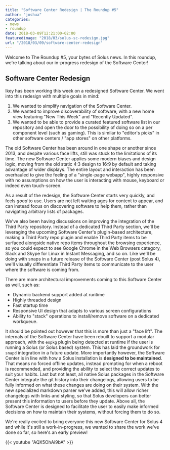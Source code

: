 ```yaml
---
title: "Software Center Redesign | The Roundup #5"
author: "joshua"
categories:
- news
- roundup
date: 2018-03-09T12:21:00+02:00
featuredimage: "2018/03/solus-sc-redesign.jpg"
url: "/2018/03/09/software-center-redesign"
---
```


Welcome to The Roundup #5, your bytes of Solus news. In this roundup, we're talking about our in-progress redesign of the Software Center!
<!--more-->

## Software Center Redesign

Ikey has been working this week on a redesigned Software Center. We went into this redesign with multiple goals in mind:

1. We wanted to simplify navigation of the Software Center.
2. We wanted to improve discoverability of software, with a new home view featuring "New This Week" and "Recently Updated".
3. We wanted to be able to provide a curated featured software list in our repository and open the door to the possibility of doing so on a per component level (such as gaming). This is similar to "editor's picks" in other software centers / "app stores" on other platforms.

The old Software Center has been around in one shape or another since 2013, and despite various face lifts, still was stuck to the limitations of its time. The new Software Center applies some modern biases and design logic, moving from the old static 4:3 design to 16:9 by default and taking advantage of wider displays. The entire layout and interaction has been overhauled to give the feeling of a "single-page webapp", highly responsive with no assumptions on how the user is interacting with mouse, keyboard or indeed even touch-screen.

As a result of the redesign, the Software Center starts very quickly, and feels _good_ to use. Users are not left waiting ages for content to appear, and can instead focus on discovering software to help them, rather than navigating arbitrary lists of packages.

We've also been having discussions on improving the integration of the Third Party repository. Instead of a dedicated Third Party section, we'll be leveraging the upcoming Software Center's plugin-based architecture, making a Third Party repo plugin and enable Third Party items to be surfaced alongside native repo items throughout the browsing experience, so you could expect to see Google Chrome in the Web Browsers category, Slack and Skype for Linux in Instant Messaging, and so on. Like we'll be doing with snaps in a future release of the Software Center (post Solus 4), we'll visually differentiate Third Party items to communicate to the user where the software is coming from.

There are more architectural improvements coming to this Software Center as well, such as:

- Dynamic backend support added at runtime
- Highly threaded design
- Fast startup time
- Responsive UI design that adapts to various screen configurations
- Ability to "stack" operations to install/remove software on a dedicated workqueue.

It should be pointed out however that this is more than just a "face lift". The internals of the Software Center have been rebuilt to support a modular approach, with the `eopkg` plugin being detected at runtime if the user is running a Solus (or Solus based) system. This has laid the groundwork for `snapd` integration in a future update. More importantly however, the Software Center is in line with how a Solus installation is **designed to be maintained**. That means no forced offline updates, instead prompting for when a reboot is recommended, and providing the ability to select the correct updates to suit your habits. Last but not least, all native Solus packages in the Software Center integrate the git history into their changelogs, allowing users to be fully informed on what these changes are doing on their system. With the new specialized markdown parser we've added, this will allow richer changelogs with links and styling, so that Solus developers can better present this information to users before they update. Above all, the Software Center is designed to facilitate the user to easily make informed decisions on how to maintain their systems, without forcing them to do so.

We're really excited to bring everyone this new Software Center for Solus 4 and while it's still a work-in-progress, we wanted to share the work we've done so far, so here's an early preview!

{{< youtube "AQX5OhAi9bA" >}}